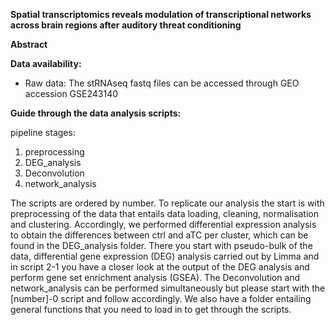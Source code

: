 **Spatial transcriptomics reveals modulation of transcriptional networks across 
brain regions after auditory threat conditioning**

**Abstract**

**Data availability:**

* Raw data: The stRNAseq fastq files can be accessed through GEO accession GSE243140
  
**Guide through the data analysis scripts:**

pipeline stages:
1. preprocessing
2. DEG_analysis
3. Deconvolution
4. network_analysis
   
The scripts are ordered by number. To replicate our analysis the start is with preprocessing of the data that entails data loading, cleaning, normalisation and clustering.
Accordingly, we performed differential expression analysis to obtain the differences between ctrl and aTC per cluster, which can be found in the DEG_analysis folder. There 
you start with pseudo-bulk of the data, differential gene expression (DEG) analysis carried out by Limma and in script 2-1 you have a closer look at the output of the DEG analysis
and perform gene set enrichment analysis (GSEA). The Deconvolution and network_analysis can be performed simultaneously but please start with the [number]-0 script and follow accordingly.
We also have a folder entailing general functions that you need to load in to get through the scripts.


